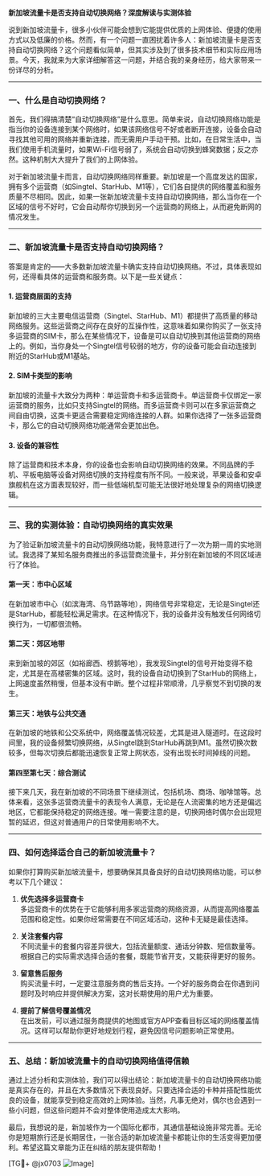 **新加坡流量卡是否支持自动切换网络？深度解读与实测体验**

说到新加坡流量卡，很多小伙伴可能会想到它能提供优质的上网体验、便捷的使用方式以及低廉的价格。然而，有一个问题一直困扰着许多人：新加坡流量卡是否支持自动切换网络？这个问题看似简单，但其实涉及到了很多技术细节和实际应用场景。今天，我就来为大家详细解答这一问题，并结合我的亲身经历，给大家带来一份详尽的分析。

---

### **一、什么是自动切换网络？**

首先，我们得搞清楚“自动切换网络”是什么意思。简单来说，自动切换网络功能是指当你的设备连接到某个网络时，如果该网络信号不好或者断开连接，设备会自动寻找其他可用的网络并重新连接，而无需用户手动干预。比如，在日常生活中，当我们使用手机流量时，如果Wi-Fi信号弱了，系统会自动切换到蜂窝数据；反之亦然。这种机制大大提升了我们的上网体验。

对于新加坡流量卡而言，自动切换网络同样重要。新加坡是一个高度发达的国家，拥有多个运营商（如Singtel、StarHub、M1等），它们各自提供的网络覆盖和服务质量不尽相同。因此，如果一张新加坡流量卡支持自动切换网络，那么当你在一个区域的信号不好时，它会自动帮你切换到另一个运营商的网络上，从而避免断网的情况发生。

---

### **二、新加坡流量卡是否支持自动切换网络？**

答案是肯定的——大多数新加坡流量卡确实支持自动切换网络。不过，具体表现如何，还得看具体的运营商和服务商。以下是一些关键点：

#### 1. **运营商层面的支持**
新加坡的三大主要电信运营商（Singtel、StarHub、M1）都提供了高质量的移动网络服务。这些运营商之间存在良好的互操作性，这意味着如果你购买了一张支持多运营商的SIM卡，那么在某些情况下，设备是可以自动切换到其他运营商的网络上的。例如，当你身处一个Singtel信号较弱的地方，你的设备可能会自动连接到附近的StarHub或M1基站。

#### 2. **SIM卡类型的影响**
新加坡的流量卡大致分为两种：单运营商卡和多运营商卡。单运营商卡仅绑定一家运营商的服务，比如只支持Singtel的网络。而多运营商卡则可以在多家运营商之间自由切换，这类卡更适合需要稳定网络连接的人群。如果你选择了一张多运营商卡，那么它的自动切换网络功能通常会更加出色。

#### 3. **设备的兼容性**
除了运营商和技术本身，你的设备也会影响自动切换网络的效果。不同品牌的手机、平板电脑等设备对网络切换的支持程度有所不同。一般来说，苹果设备和安卓旗舰机在这方面表现较好，而一些低端机型可能无法很好地处理复杂的网络切换逻辑。

---

### **三、我的实测体验：自动切换网络的真实效果**

为了验证新加坡流量卡的自动切换网络功能，我特意进行了一次为期一周的实地测试。我选择了某知名服务商推出的多运营商流量卡，并分别在新加坡的不同区域进行了体验。

#### **第一天：市中心区域**
在新加坡市中心（如滨海湾、乌节路等地），网络信号非常稳定，无论是Singtel还是StarHub，都能轻松满足需求。在这种情况下，我的设备并没有触发任何网络切换行为，一切都很流畅。

#### **第二天：郊区地带**
来到新加坡的郊区（如裕廊西、榜鹅等地），我发现Singtel的信号开始变得不稳定，尤其是在高楼密集的区域。这时，我的设备自动切换到了StarHub的网络上，上网速度虽然稍慢，但基本没有中断。整个过程非常顺滑，几乎察觉不到切换的发生。

#### **第三天：地铁与公共交通**
在新加坡的地铁和公交系统中，网络覆盖情况较差，尤其是进入隧道时。在这段时间里，我的设备频繁切换网络，从Singtel跳到StarHub再跳到M1。虽然切换次数较多，但每次切换后都能迅速恢复正常上网状态，没有出现长时间掉线的问题。

#### **第四至第七天：综合测试**
接下来几天，我在新加坡的不同场景下继续测试，包括机场、商场、咖啡馆等。总体来看，这张多运营商流量卡的表现令人满意，无论是在人流密集的地方还是偏远地区，它都能保持稳定的网络连接。唯一需要注意的是，切换网络时偶尔会出现短暂的延迟，但这对普通用户的日常使用影响不大。

---

### **四、如何选择适合自己的新加坡流量卡？**

如果你打算购买新加坡流量卡，想要确保其具备良好的自动切换网络功能，可以参考以下几个建议：

1. **优先选择多运营商卡**  
   多运营商卡的优势在于它能够利用多家运营商的网络资源，从而提高网络覆盖范围和稳定性。如果你经常需要在不同区域活动，这种卡无疑是最佳选择。

2. **关注套餐内容**  
   不同流量卡的套餐内容差异很大，包括流量额度、通话分钟数、短信数量等。根据自己的实际需求选择合适的套餐，既能节省开支，又能获得更好的服务。

3. **留意售后服务**  
   购买流量卡时，一定要注意服务商的售后支持。一个好的服务商会在你遇到问题时及时响应并提供解决方案，这对长期使用的用户尤为重要。

4. **提前了解信号覆盖情况**  
   在出发前，可以通过服务商提供的地图或官方APP查看目标区域的网络覆盖情况。这样可以帮助你更好地规划行程，避免因信号问题影响正常使用。

---

### **五、总结：新加坡流量卡的自动切换网络值得信赖**

通过上述分析和实测体验，我们可以得出结论：新加坡流量卡的自动切换网络功能是真实存在的，并且在大多数情况下表现良好。只要选择合适的卡种并搭配性能优良的设备，就能享受到稳定高效的上网体验。当然，凡事无绝对，偶尔也会遇到一些小问题，但这些问题并不会对整体使用造成太大影响。

最后，我想说的是，新加坡作为一个国际化都市，其通信基础设施非常完善。无论你是短期旅行还是长期居住，一张合适的新加坡流量卡都能让你的生活变得更加便利。希望这篇文章能为正在纠结的朋友提供帮助！

[TG💪+ @jx0703 ![Image](https://github.com/user-attachments/assets/dbca1d08-cadb-493c-b0ec-ad6f7a83f270)]